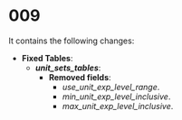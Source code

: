 # 009

It contains the following changes:

- **Fixed Tables**:
  - ***unit_sets_tables***:
    - **Removed fields**:
      - *use_unit_exp_level_range*.
      - *min_unit_exp_level_inclusive*.
      - *max_unit_exp_level_inclusive*.

